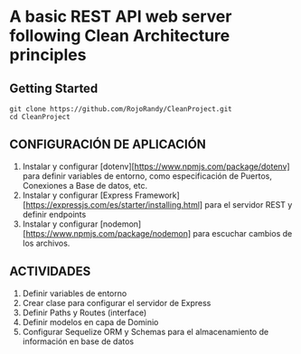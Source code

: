 # A basic REST API web server following Clean Architecture principles

## Getting Started

```
git clone https://github.com/RojoRandy/CleanProject.git
cd CleanProject
```

## CONFIGURACIÓN DE APLICACIÓN

1. Instalar y configurar [dotenv][https://www.npmjs.com/package/dotenv] para definir variables de entorno, como especificación de Puertos, Conexiones a Base de datos, etc.
2. Instalar y configurar [Express Framework][https://expressjs.com/es/starter/installing.html] para el servidor REST y definir endpoints
3. Instalar y configurar [nodemon][https://www.npmjs.com/package/nodemon] para escuchar cambios de los archivos.

## ACTIVIDADES

1. Definir variables de entorno
2. Crear clase para configurar el servidor de Express
3. Definir Paths y Routes (interface)
4. Definir modelos en capa de Dominio
5. Configurar Sequelize ORM y Schemas para el almacenamiento de información en base de datos
